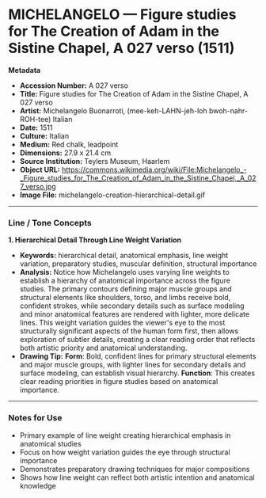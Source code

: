 # MICHELANGELO — Figure studies for The Creation of Adam in the Sistine Chapel, A 027 verso (1511)

**Metadata**  
- **Accession Number:** A 027 verso  
- **Title:** Figure studies for The Creation of Adam in the Sistine Chapel, A 027 verso  
- **Artist:** Michelangelo Buonarroti, (mee-keh-LAHN-jeh-loh bwoh-nahr-ROH-tee) Italian  
- **Date:** 1511  
- **Culture:** Italian  
- **Medium:** Red chalk, leadpoint  
- **Dimensions:** 27.9 x 21.4 cm  
- **Source Institution:** Teylers Museum, Haarlem  
- **Object URL:** https://commons.wikimedia.org/wiki/File:Michelangelo_-_Figure_studies_for_The_Creation_of_Adam_in_the_Sistine_Chapel,_A_027_verso.jpg  
- **Image File:** michelangelo-creation-hierarchical-detail.gif  

---

### Line / Tone Concepts

**1. Hierarchical Detail Through Line Weight Variation**  
- **Keywords:** hierarchical detail, anatomical emphasis, line weight variation, preparatory studies, muscular definition, structural importance  
- **Analysis:** Notice how Michelangelo uses varying line weights to establish a hierarchy of anatomical importance across the figure studies. The primary contours defining major muscle groups and structural elements like shoulders, torso, and limbs receive bold, confident strokes, while secondary details such as surface modeling and minor anatomical features are rendered with lighter, more delicate lines. This weight variation guides the viewer's eye to the most structurally significant aspects of the human form first, then allows exploration of subtler details, creating a clear reading order that reflects both artistic priority and anatomical understanding.  
- **Drawing Tip:** **Form**: Bold, confident lines for primary structural elements and major muscle groups, with lighter lines for secondary details and surface modeling, can establish visual hierarchy. **Function**: This creates clear reading priorities in figure studies based on anatomical importance.  

---

### Notes for Use
- Primary example of line weight creating hierarchical emphasis in anatomical studies
- Focus on how weight variation guides the eye through structural importance
- Demonstrates preparatory drawing techniques for major compositions
- Shows how line weight can reflect both artistic intention and anatomical knowledge
